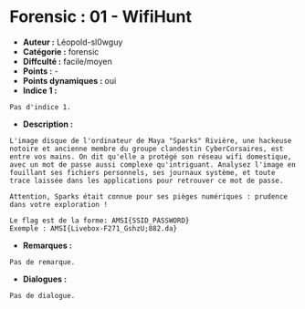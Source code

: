 # Forensic : 01 - WifiHunt

- **Auteur :** Léopold-sl0wguy
- **Catégorie :** forensic
- **Diffculté :** facile/moyen
- **Points :** -
- **Points dynamiques :** oui
- **Indice 1 :**
```
Pas d'indice 1.
```

- **Description :**
```
L'image disque de l'ordinateur de Maya "Sparks" Rivière, une hackeuse notoire et ancienne membre du groupe clandestin CyberCorsaires, est entre vos mains. On dit qu'elle a protégé son réseau wifi domestique, avec un mot de passe aussi complexe qu'intriguant. Analysez l'image en fouillant ses fichiers personnels, ses journaux système, et toute trace laissée dans les applications pour retrouver ce mot de passe.

Attention, Sparks était connue pour ses pièges numériques : prudence dans votre exploration !

Le flag est de la forme: AMSI{SSID_PASSWORD}
Exemple : AMSI{Livebox-F271_GshzU;882.da}
```

- **Remarques :**
```
Pas de remarque.
```

- **Dialogues :**
```
Pas de dialogue.
```


